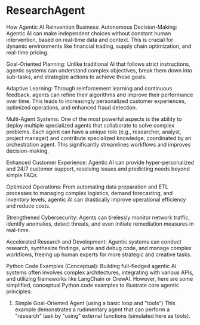# ResearchAgent
How Agentic AI Reinvention Business:
Autonomous Decision-Making: Agentic AI can make independent choices without constant human intervention, based on real-time data and context. This is crucial for dynamic environments like financial trading, supply chain optimization, and real-time pricing.

Goal-Oriented Planning: Unlike traditional AI that follows strict instructions, agentic systems can understand complex objectives, break them down into sub-tasks, and strategize actions to achieve those goals.

Adaptive Learning: Through reinforcement learning and continuous feedback, agents can refine their algorithms and improve their performance over time. This leads to increasingly personalized customer experiences, optimized operations, and enhanced fraud detection.

Multi-Agent Systems: One of the most powerful aspects is the ability to deploy multiple specialized agents that collaborate to solve complex problems. Each agent can have a unique role (e.g., researcher, analyst, project manager) and contribute specialized knowledge, coordinated by an orchestration agent. This significantly streamlines workflows and improves decision-making.

Enhanced Customer Experience: Agentic AI can provide hyper-personalized and 24/7 customer support, resolving issues and predicting needs beyond simple FAQs.

Optimized Operations: From automating data preparation and ETL processes to managing complex logistics, demand forecasting, and inventory levels, agentic AI can drastically improve operational efficiency and reduce costs.

Strengthened Cybersecurity: Agents can tirelessly monitor network traffic, identify anomalies, detect threats, and even initiate remediation measures in real-time.

Accelerated Research and Development: Agentic systems can conduct research, synthesize findings, write and debug code, and manage complex workflows, freeing up human experts for more strategic and creative tasks.

Python Code Examples (Conceptual):
Building full-fledged agentic AI systems often involves complex architectures, integrating with various APIs, and utilizing frameworks like LangChain or CrewAI. However, here are some simplified, conceptual Python code examples to illustrate core agentic principles:

1. Simple Goal-Oriented Agent (using a basic loop and "tools")
This example demonstrates a rudimentary agent that can perform a "research" task by "using" external functions (simulated here as tools).